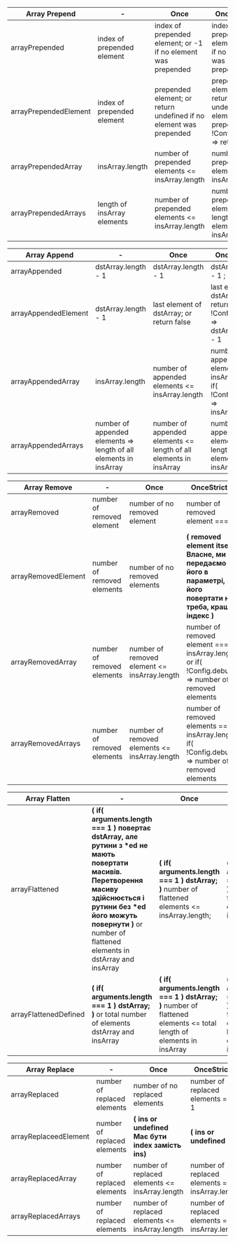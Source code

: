 | **Array Prepend**          | -                            | Once                | OnceStrictly               |
|----------------------------|------------------------------|---------------------|----------------------------|
| arrayPrepended             | index of prepended element   |  index of prepended element; or -1 if no element was prepended | index of prepended element; or -1 if no element was prepended   |
| arrayPrependedElement      | index of prepended element   | prepended element; or return undefined if no element was prepended | prepended element; or return undefined if no element was prepended; if( !Config.debug) => return 0 |
| arrayPrependedArray        | insArray.length     | number of prepended elements <= insArray.length | number of prepended elements === insArray.length  |
| arrayPrependedArrays       | length of insArray elements | number of prepended elements <= insArray.length | number of prepended elements === length of all elements in insArray |

| **Array Append**          | -                   | Once                | OnceStrictly               | 
|---------------------------|---------------------|---------------------|----------------------------|
| arrayAppended             |  dstArray.length - 1 | dstArray.length - 1 |  dstArray.length - 1 ; or -1 |
| arrayAppendedElement      |  dstArray.length - 1  | last element of dstArray; or return false | last element of dstArray; or return false; if( !Config.debug) => dstArray.length - 1                  |
| arrayAppendedArray        | insArray.length     | number of appended elements <= insArray.length | number of appended elements === insArray.length; if( !Config.debug ) => insArray.length  |
| arrayAppendedArrays       | number of appended elements => length of all elements in insArray | number of appended elements <= length of all elements in insArray | number of appended elements === length of all elements in insArray |

| **Array Remove**          | **-**                      | **Once**            | **OnceStrictly**           |
|---------------------------|----------------------------|---------------------|----------------------------|
| arrayRemoved              | number of removed element  | number of no removed element | number of removed element === 1 |
| arrayRemovedElement       | number of removed elements | number of no removed elements | __( removed element itself Власне, ми передаємо його в параметрі, його повертати не треба, краще індекс )__  |
| arrayRemovedArray         | number of removed elements | number of removed element <= insArray.length | number of removed element === insArray.length; or if( !Config.debug ) => number of removed elements  |
| arrayRemovedArrays        | number of removed elements | number of removed elements <= insArray.length | number of removed elements == insArray.length; if( !Config.debug ) => number of removed elements |

| **Array Flatten**          | **-**                      | **Once**            | **OnceStrictly**           |
|---------------------------|----------------------------|---------------------|----------------------------|
| arrayFlattened             | __( if( arguments.length === 1 ) повертає dstArray, але рутини з *ed не мають повертати масивів. Перетворення масиву здійснюється і рутини без *ed його можуть повернути )__ or number of flattened elements in dstArray and insArray  | __( if( arguments.length === 1 ) dstArray; )__  number of flattened elements <= insArray.length; | __( if( arguments.length === 1 ) dstArray; )__  number of flattened elements === insArray.length; |
| arrayFlattenedDefined      |__( if( arguments.length === 1 ) dstArray; )__  or total number of elements dstArray and insArray | __( if( arguments.length === 1 ) dstArray; )__  number of flattened elements <= total length of elements in insArray | __( if( arguments.length === 1 ) dstArray; )__ number of flattened elements == total length of elements in insArray |

|  **Array Replace**         | **-**                       | **Once**            | **OnceStrictly**           |
|----------------------------|-----------------------------|---------------------|----------------------------|
| arrayReplaced              | number of replaced elements | number of no replaced elements | number of replaced elements === 1 |
| arrayReplaceedElement      | number of replaced elements | __( ins or undefined Має бути index замість ins)__   | __( ins or undefined )__    |
| arrayReplacedArray         | number of replaced elements | number of replaced elements <= insArray.length | number of replaced elements === insArray.length |
| arrayReplacedArrays        | number of replaced elements | number of replaced elements <= insArray.length | number of replaced elements === insArray.length |
